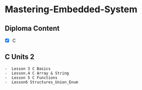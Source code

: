 # Mastering-Embedded-System

## Diploma Content
   - [x] C


 ## C Units 2
 
    -  Lesson 3 C Basics
    -  Lesson.4 C Array & String
    -  Lesson 5 C Functions
    -  Lesson6 Structures_Union_Enum
